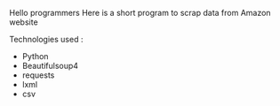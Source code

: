 Hello programmers
Here is a short program to scrap data from Amazon website

Technologies used :
* Python
* Beautifulsoup4
* requests
* lxml
* csv
